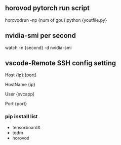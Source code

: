 ## horovod pytorch run script

horovodrun -np {num of gpu} python {youtfile.py}

## nvidia-smi per second

watch -n {second} -d nvidia-smi

## vscode-Remote SSH config setting

Host {ip}:{port}

  HostName {ip}
  
  User {svcapp}
  
  Port {port}

### pip install list

- tensorboardX
- tqdm
- horovod
